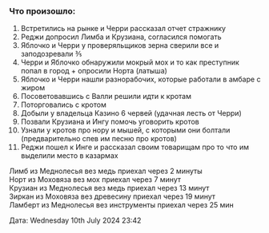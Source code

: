 ### Что произошло:
1. Встретились на рынке и Черри рассказал отчет стражнику
2. Реджи допросил Лимба и Крузиана, согласился помогать
3. Яблочко и Черри у проверяльщиков зерна сверили все и заподозревали ⅗
4. Черри и Яблочко обнаружили мокрый мох и то как преступник попал в город + опросили Норта (латыша)
5. Яблочко и Черри нашли разнорабочих, которые работали в амбаре с жиром
6. Посоветовавшись с Валли решили идти к кротам
7. Поторговались с кротом
8. Добыли у владельца Казино 6 червей (удачная лесть от Черри)
9. Позвали Крузиана и Ингу помочь уговорить кротов
10. Узнали у кротов про нору и мышей, с которыми они болтали (предварительно спев им песню про кротов)
11. Реджи пошел к Инге и рассказал своим товарищам про то что им выделили место в казармах

Лимб из Меднолесья вез медь приехал через 2 минуты  
Норт из Моховяза вез мох приехал через 7 минут  
Крузиан из Меднолесья вез медь приехал через 13 минут  
Зиркан из Моховяза вез древесину приехал через 19 минут  
Ламберт из Меднолесья вез инструменты приехал через 25 мин

Дата: Wednesday 10th July 2024 23:42
